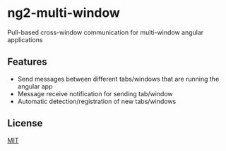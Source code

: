 # ng2-multi-window

Pull-based cross-window communication for multi-window angular applications

## Features

- Send messages between different tabs/windows that are running the angular app
- Message receive notification for sending tab/window
- Automatic detection/registration of new tabs/windows

## License

[MIT](LICENSE)